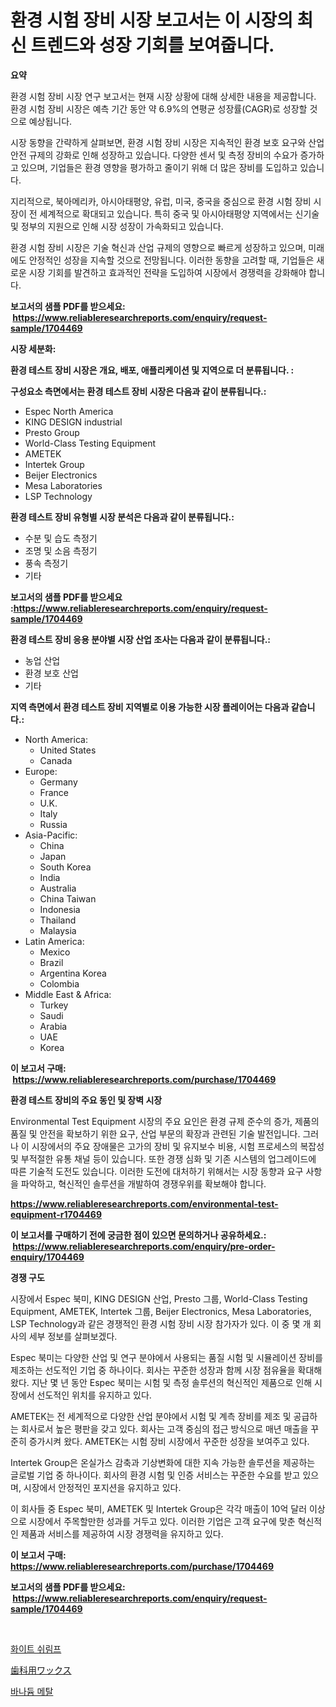 <p><h1>환경 시험 장비 시장 보고서는 이 시장의 최신 트렌드와 성장 기회를 보여줍니다.</h1></p><p><strong>요약</strong></p>
<p><p>환경 시험 장비 시장 연구 보고서는 현재 시장 상황에 대해 상세한 내용을 제공합니다. 환경 시험 장비 시장은 예측 기간 동안 약 6.9%의 연평균 성장률(CAGR)로 성장할 것으로 예상됩니다.</p><p>시장 동향을 간략하게 살펴보면, 환경 시험 장비 시장은 지속적인 환경 보호 요구와 산업 안전 규제의 강화로 인해 성장하고 있습니다. 다양한 센서 및 측정 장비의 수요가 증가하고 있으며, 기업들은 환경 영향을 평가하고 줄이기 위해 더 많은 장비를 도입하고 있습니다.</p><p>지리적으로, 북아메리카, 아시아태평양, 유럽, 미국, 중국을 중심으로 환경 시험 장비 시장이 전 세계적으로 확대되고 있습니다. 특히 중국 및 아시아태평양 지역에서는 신기술 및 정부의 지원으로 인해 시장 성장이 가속화되고 있습니다.</p><p>환경 시험 장비 시장은 기술 혁신과 산업 규제의 영향으로 빠르게 성장하고 있으며, 미래에도 안정적인 성장을 지속할 것으로 전망됩니다. 이러한 동향을 고려할 때, 기업들은 새로운 시장 기회를 발견하고 효과적인 전략을 도입하여 시장에서 경쟁력을 강화해야 합니다.</p></p>
<p><strong>보고서의 샘플 PDF를 받으세요: &nbsp;<a href="https://www.reliableresearchreports.com/enquiry/request-sample/1704469">https://www.reliableresearchreports.com/enquiry/request-sample/1704469</a></strong></p>
<p><strong>시장 세분화:</strong></p>
<p><strong> 환경 테스트 장비 시장은 개요, 배포, 애플리케이션 및 지역으로 더 분류됩니다. :</strong></p>
<p><strong>구성요소 측면에서는 환경 테스트 장비 시장은 다음과 같이 분류됩니다.:</strong></p>
<p><ul><li>Espec North America</li><li>KING DESIGN industrial</li><li>Presto Group</li><li>World-Class Testing Equipment</li><li>AMETEK</li><li>Intertek Group</li><li>Beijer Electronics</li><li>Mesa Laboratories</li><li>LSP Technology</li></ul></p>
<p><strong> 환경 테스트 장비 유형별 시장 분석은 다음과 같이 분류됩니다.:</strong></p>
<p><ul><li>수분 및 습도 측정기</li><li>조명 및 소음 측정기</li><li>풍속 측정기</li><li>기타</li></ul></p>
<p><strong>보고서의 샘플 PDF를 받으세요 :<a href="https://www.reliableresearchreports.com/enquiry/request-sample/1704469">https://www.reliableresearchreports.com/enquiry/request-sample/1704469</a></strong></p>
<p><strong> 환경 테스트 장비 응용 분야별 시장 산업 조사는 다음과 같이 분류됩니다.:</strong></p>
<p><ul><li>농업 산업</li><li>환경 보호 산업</li><li>기타</li></ul></p>
<p><strong>지역 측면에서 환경 테스트 장비 지역별로 이용 가능한 시장 플레이어는 다음과 같습니다.:</strong></p>
<p><ul>
    <li>
        North America:
        <ul>
            <li>United States</li>
            <li>Canada</li>
        </ul>
    </li>
    <li>
        Europe:
        <ul>
            <li>Germany</li>
            <li>France</li>
            <li>U.K.</li>
            <li>Italy</li>
            <li>Russia</li>
        </ul>
    </li>
    <li>
        Asia-Pacific:
        <ul>
            <li>China</li>
            <li>Japan</li>
            <li>South Korea</li>
            <li>India</li>
            <li>Australia</li>
            <li>China Taiwan</li>
            <li>Indonesia</li>
            <li>Thailand</li>
            <li>Malaysia</li>
        </ul>
    </li>
    <li>
        Latin America:
        <ul>
            <li>Mexico</li>
            <li>Brazil</li>
            <li>Argentina Korea</li>
            <li>Colombia</li>
        </ul>
    </li>
    <li>
        Middle East & Africa:
        <ul>
            <li>Turkey</li>
            <li>Saudi</li>
            <li>Arabia</li>
            <li>UAE</li>
            <li>Korea</li>
        </ul>
    </li>
    </ul></p>
<p><strong>이 보고서 구매: &nbsp;<a href="https://www.reliableresearchreports.com/purchase/1704469">https://www.reliableresearchreports.com/purchase/1704469</a></strong></p>
<p><strong>환경 테스트 장비의 주요 동인 및 장벽 시장</strong></p>
<p><p>Environmental Test Equipment 시장의 주요 요인은 환경 규제 준수의 증가, 제품의 품질 및 안전을 확보하기 위한 요구, 산업 부문의 확장과 관련된 기술 발전입니다. 그러나 이 시장에서의 주요 장애물은 고가의 장비 및 유지보수 비용, 시험 프로세스의 복잡성 및 부적절한 유통 채널 등이 있습니다. 또한 경쟁 심화 및 기존 시스템의 업그레이드에 따른 기술적 도전도 있습니다. 이러한 도전에 대처하기 위해서는 시장 동향과 요구 사항을 파악하고, 혁신적인 솔루션을 개발하여 경쟁우위를 확보해야 합니다.</p></p>
<p><strong><a href="https://www.reliableresearchreports.com/environmental-test-equipment-r1704469">https://www.reliableresearchreports.com/environmental-test-equipment-r1704469</a></strong></p>
<p><strong>이 보고서를 구매하기 전에 궁금한 점이 있으면 문의하거나 공유하세요.: &nbsp;<a href="https://www.reliableresearchreports.com/enquiry/pre-order-enquiry/1704469">https://www.reliableresearchreports.com/enquiry/pre-order-enquiry/1704469</a></strong></p>
<p><strong>경쟁 구도</strong></p>
<p><p>시장에서 Espec 북미, KING DESIGN 산업, Presto 그룹, World-Class Testing Equipment, AMETEK, Intertek 그룹, Beijer Electronics, Mesa Laboratories, LSP Technology과 같은 경쟁적인 환경 시험 장비 시장 참가자가 있다. 이 중 몇 개 회사의 세부 정보를 살펴보겠다.</p><p>Espec 북미는 다양한 산업 및 연구 분야에서 사용되는 품질 시험 및 시뮬레이션 장비를 제조하는 선도적인 기업 중 하나이다. 회사는 꾸준한 성장과 함께 시장 점유율을 확대해 왔다. 지난 몇 년 동안 Espec 북미는 시험 및 측정 솔루션의 혁신적인 제품으로 인해 시장에서 선도적인 위치를 유지하고 있다.</p><p>AMETEK는 전 세계적으로 다양한 산업 분야에서 시험 및 계측 장비를 제조 및 공급하는 회사로서 높은 평판을 갖고 있다. 회사는 고객 중심의 접근 방식으로 매년 매출을 꾸준히 증가시켜 왔다. AMETEK는 시험 장비 시장에서 꾸준한 성장을 보여주고 있다.</p><p>Intertek Group은 온실가스 감축과 기상변화에 대한 지속 가능한 솔루션을 제공하는 글로벌 기업 중 하나이다. 회사의 환경 시험 및 인증 서비스는 꾸준한 수요를 받고 있으며, 시장에서 안정적인 포지션을 유지하고 있다.</p><p>이 회사들 중 Espec 북미, AMETEK 및 Intertek Group은 각각 매출이 10억 달러 이상으로 시장에서 주목할만한 성과를 거두고 있다. 이러한 기업은 고객 요구에 맞춘 혁신적인 제품과 서비스를 제공하여 시장 경쟁력을 유지하고 있다.</p></p>
<p><strong>이 보고서 구매: &nbsp; <a href="https://www.reliableresearchreports.com/purchase/1704469">https://www.reliableresearchreports.com/purchase/1704469</a></strong></p>
<p><strong>보고서의 샘플 PDF를 받으세요: &nbsp;<a href="https://www.reliableresearchreports.com/enquiry/request-sample/1704469">https://www.reliableresearchreports.com/enquiry/request-sample/1704469</a></strong><strong></strong></p>
<p>&nbsp;</p>
<p><p><a href="https://medium.com/@bub56567/%ED%99%94%EC%9D%B4%ED%8A%B8-%EC%83%88%EC%9A%B0-%EC%8B%9C%EC%9E%A5-%EC%A7%80%ED%91%9C-%ED%95%B4%EB%8F%85-%EC%8B%9C%EC%9E%A5-%EC%A0%90%EC%9C%A0%EC%9C%A8-%ED%8A%B8%EB%A0%8C%EB%93%9C-%EB%B0%8F-%EC%84%B1%EC%9E%A5-%ED%8C%A8%ED%84%B4-0c0c378cd376">화이트 쉬림프</a></p><p><a href="https://medium.com/@drewosciski565654/%E3%83%87%E3%83%B3%E3%82%BF%E3%83%AB%E3%83%AF%E3%83%83%E3%82%AF%E3%82%B9%E5%B8%82%E5%A0%B4%E3%81%AE%E8%A6%8F%E6%A8%A1-%E6%88%90%E9%95%B7%E7%8E%87-%E5%8B%95%E5%90%91-2024%E5%B9%B4%E3%81%8B%E3%82%892030%E5%B9%B4-7dc2356fa857">歯科用ワックス</a></p><p><a href="https://medium.com/@wheelgg5674537/%EB%B0%94%EB%82%98%EB%93%90-%EA%B8%88%EC%86%8D-%EC%8B%9C%EC%9E%A5-%EB%B6%84%EC%84%9D-cagr-%EC%8B%9C%EC%9E%A5-%EC%84%B8%EB%B6%84%ED%99%94-%EB%B0%8F-%EA%B8%80%EB%A1%9C%EB%B2%8C-%EC%82%B0%EC%97%85-%EA%B0%9C%EC%9A%94-edacc32405a8">바나듐 메탈</a></p></p>